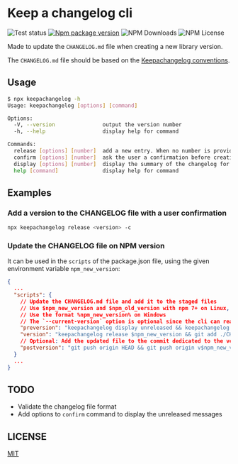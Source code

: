 # Keep a changelog cli

![Test status](https://github.com/vtabary/keepachangelog-cli/workflows/Test/badge.svg)
[![Npm package version](https://img.shields.io/npm/v/@vtabary/keepachangelog-cli)](https://npmjs.com/package/@vtabary/keepachangelog-cli)
![NPM Downloads](https://img.shields.io/npm/dw/@vtabary/keepachangelog-cli)
![NPM License](https://img.shields.io/npm/l/@vtabary/keepachangelog-cli)

Made to update the `CHANGELOG.md` file when creating a new library version.

The `CHANGELOG.md` file should be based on the [Keepachangelog conventions](https://keepachangelog.com).

## Usage

```bash
$ npx keepachangelog -h
Usage: keepachangelog [options] [command]

Options:
  -V, --version               output the version number
  -h, --help                  display help for command

Commands:
  release [options] [number]  add a new entry. When no number is provided, it will try to use the npm_package_version instead.
  confirm [options] [number]  ask the user a confirmation before creating the new version
  display [options] [number]  display the summary of the changelog for a specific version. Can take a semver version number or "unreleased" as an argument. Default will be unreleased
  help [command]              display help for command
```

## Examples

### Add a version to the CHANGELOG file with a user confirmation

```bash
npx keepachangelog release <version> -c
```

### Update the CHANGELOG file on NPM version

It can be used in the `scripts` of the package.json file, using the given environment variable `npm_new_version`:

```json
{
  ...
  "scripts": {
    // Update the CHANGELOG.md file and add it to the staged files
    // Use $npm_new_version and $npm_old_version with npm 7+ on Linux, or $npm_package_version with npm 6.x
    // Use the format %npm_new_version% on Windows
    // The `--current-version` option is optional since the cli can read the package.json file
    "preversion": "keepachangelog display unreleased && keepachangelog confirm $npm_new_version --current-version $npm_old_version",
    "version": "keepachangelog release $npm_new_version && git add ./CHANGELOG.md",
    // Optional: Add the updated file to the commit dedicated to the version, and push the modification to the origin repository
    "postversion": "git push origin HEAD && git push origin v$npm_new_version",
  }
  ...
}
```

## TODO

- Validate the changelog file format
- Add options to `confirm` command to display the unreleased messages

## LICENSE

[MIT](LICENSE)
